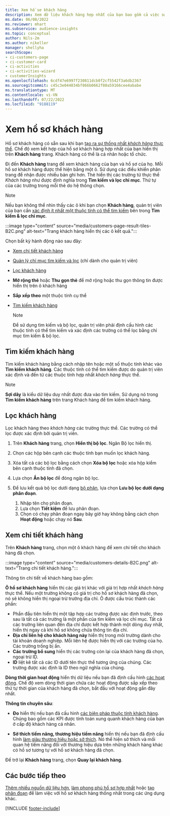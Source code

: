 ```yaml
---
title: Xem hồ sơ khách hàng
description: Xem dữ liệu khách hàng hợp nhất của bạn bao gồm cả việc sử dụng tìm kiếm và bộ lọc
ms.date: 06/08/2022
ms.reviewer: mhart
ms.subservice: audience-insights
ms.topic: conceptual
author: Nils-2m
ms.author: nikeller
manager: shellyha
searchScope:
- ci-customers-page
- ci-customer-card
- ci-activities
- ci-activities-wizard
- customerInsights
ms.openlocfilehash: 6cdf47e6997f230811dcb0f2cf5542f3a6db2367
ms.sourcegitcommit: c45c3e044034bf866b0662f80a59166cee4ababe
ms.translationtype: MT
ms.contentlocale: vi-VN
ms.lasthandoff: 07/22/2022
ms.locfileid: "9188119"
---
```

# <a name="view-customer-profiles"></a>Xem hồ sơ khách hàng

Hồ sơ khách hàng có sẵn sau khi bạn [tạo ra sự thống nhất *khách hàng* thực thể](data-unification.md). Chế độ xem kết hợp của hồ sơ khách hàng hợp nhất của bạn hiển thị trên **Khách hàng** trang. Khách hàng có thể là cá nhân hoặc tổ chức.

Đi đến **Khách hàng** trang để xem khách hàng của bạn và hồ sơ của họ. Mỗi hồ sơ khách hàng được thể hiện bằng một ô. Sử dụng các điều khiển phân trang để nhận được nhiều bản ghi hơn. Thẻ hiển thị các trường từ thực thể *Khách hàng* như được định nghĩa trong **Tìm kiếm và lọc chỉ mục**. Thứ tự của các trường trong mỗi thẻ do hệ thống chọn.

> [!NOTE]
> Nếu bạn không thể nhìn thấy các ô khi bạn chọn **Khách hàng**, quản trị viên của bạn cần [xác định ít nhất một thuộc tính có thể tìm kiếm](search-filter-index.md) bên trong **Tìm kiếm & lọc chỉ mục**.

:::image type="content" source="media/customers-page-result-tiles-B2C.png" alt-text="Trang khách hàng hiển thị các ô kết quả.":::

Chọn bất kỳ hành động nào sau đây:
- [Xem chi tiết khách hàng](#view-customer-details)
- [Quản lý chỉ mục tìm kiếm và lọc](search-filter-index.md) (chỉ dành cho quản trị viên)
- [Lọc khách hàng](#filter-customers)
- **Mở rộng thẻ** hoặc **Thu gọn thẻ** để mở rộng hoặc thu gọn thông tin được hiển thị trên ô khách hàng
- **Sắp xếp theo** một thuộc tính cụ thể
- [Tìm kiếm khách hàng](#search-for-customers)

  > [!NOTE]
  > Để sử dụng tìm kiếm và bộ lọc, quản trị viên phải định cấu hình các thuộc tính có thể tìm kiếm và xác định các trường có thể lọc bằng chỉ mục tìm kiếm & bộ lọc.

## <a name="search-for-customers"></a>Tìm kiếm khách hàng

Tìm kiếm khách hàng bằng cách nhập tên hoặc một số thuộc tính khác vào **Tìm kiếm khách hàng**. Các thuộc tính có thể tìm kiếm được do quản trị viên xác định và đến từ các thuộc tính hợp nhất *khách hàng* thực thể.

> [!NOTE]
> **Sợi dây** là kiểu dữ liệu duy nhất được đưa vào tìm kiếm. Sử dụng nó trong **Tìm kiếm khách hàng** trên trang Khách hàng để tìm kiếm khách hàng.

## <a name="filter-customers"></a>Lọc khách hàng

Lọc khách hàng theo *khách hàng* các trường thực thể. Các trường có thể lọc được xác định bởi quản trị viên.

1. Trên **Khách hàng** trang, chọn **Hiển thị bộ lọc**. Ngăn Bộ lọc hiển thị.

1. Chọn các hộp bên cạnh các thuộc tính bạn muốn lọc khách hàng.

1. Xóa tất cả các bộ lọc bằng cách chọn **Xóa bộ lọc** hoặc xóa hộp kiểm bên cạnh thuộc tính đã chọn.

1. Lựa chọn **Ẩn bộ lọc** để đóng ngăn bộ lọc.

1. Để lưu kết quả bộ lọc dưới dạng [bộ phận](segments.md), lựa chọn **Lưu bộ lọc dưới dạng phân đoạn**.
   1. Nhập tên cho phân đoạn.
   1. Lựa chọn **Tiết kiệm** để lưu phân đoạn.
   1. Chọn có chạy phân đoạn ngay bây giờ hay không bằng cách chọn **Hoạt động** hoặc chạy nó **Sau**.

## <a name="view-customer-details"></a>Xem chi tiết khách hàng

Trên **Khách hàng** trang, chọn một ô khách hàng để xem chi tiết cho khách hàng đã chọn.

:::image type="content" source="media/customers-details-B2C.png" alt-text="Trang chi tiết khách hàng.":::

Thông tin chi tiết về khách hàng bao gồm:

**Ô hồ sơ khách hàng** hiển thị các giá trị khác với giá trị hợp nhất *khách hàng* thực thể. Nếu một trường không có giá trị cho hồ sơ khách hàng đã chọn, nó sẽ không hiển thị ngoại trừ trường địa chỉ. Ô được cấu trúc thành các phần:

- Phần đầu tiên hiển thị một tập hợp các trường được xác định trước, theo sau là tất cả các trường là một phần của tìm kiếm và lọc chỉ mục. Tất cả các trường liên quan đến địa chỉ được kết hợp thành một dòng duy nhất, hiển thị ngay cả khi hồ sơ không chứa thông tin địa chỉ.
- **Địa chỉ liên hệ cho khách hàng này** hiển thị trong môi trường dành cho tài khoản doanh nghiệp. Mỗi liên hệ được hiển thị với các trường của họ. Các trường trống bị ẩn.
- **Các trường bổ sung** hiển thị các trường còn lại của khách hàng đã chọn, ngoại trừ ID.
- **ID** liệt kê tất cả các ID dưới tên thực thể tương ứng của chúng. Các trường được xác định là ID theo ngữ nghĩa của chúng.

**Dòng thời gian hoạt động** hiển thị dữ liệu nếu bạn đã định cấu hình [các hoạt động](activities.md). Chế độ xem dòng thời gian chứa các hoạt động được sắp xếp theo thứ tự thời gian của khách hàng đã chọn, bắt đầu với hoạt động gần đây nhất.

**Thông tin chuyên sâu**:

- **Đo** hiển thị nếu bạn đã cấu hình [các biện pháp thuộc tính khách hàng](measures.md). Chúng bao gồm các KPI được tính toán xung quanh khách hàng của bạn ở cấp độ khách hàng cá nhân.

- **Sở thích tiềm năng, thương hiệu tiềm năng** hiển thị nếu bạn đã định cấu hình [làm giàu thương hiệu hoặc sở thích](enrichment-microsoft.md). Nó thể hiện sở thích và mối quan hệ tiềm năng đối với thương hiệu dựa trên những khách hàng khác có hồ sơ tương tự với hồ sơ khách hàng đã chọn.

Để trở lại **Khách hàng** trang, chọn **Quay lại khách hàng**.

## <a name="next-steps"></a>Các bước tiếp theo

[Thêm nhiều nguồn dữ liệu hơn](data-sources.md), [làm phong phú hồ sơ hợp nhất](enrichment-hub.md) hoặc [tạo phân đoạn](segments.md) để làm việc với hồ sơ khách hàng thống nhất trong các ứng dụng khác.

[!INCLUDE [footer-include](includes/footer-banner.md)]
